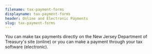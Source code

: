 ```yaml
---
filename: tax-payment-forms
displayname: tax-payment-forms
header: Online and Electronic Payments
slug: tax-payment-forms
---
```


Y﻿ou can make tax payments directly on the New Jersey Department of Treasury's site (online) or you can make a payment through your tax software (electronic).
